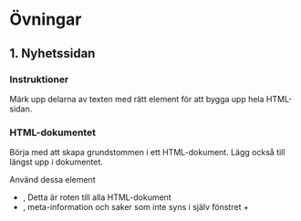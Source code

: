 # Övningar

## 1. Nyhetssidan

### Instruktioner
Märk upp delarna av texten med rätt element för att bygga upp hela HTML-sidan.

### HTML-dokumentet
Börja med att skapa grundstommen i ett HTML-dokument. Lägg också till <!DOCTYPE html> längst upp i dokumentet.

Använd dessa element

+ <html>, Detta är roten till alla HTML-dokument
+ <head>, meta-information och saker som inte syns i själv fönstret
   + <title>, Texten som syns på tabben i webbläsaren, ska vara i <head>
   + <meta charset="UTF-8">, anger teckenkodning på dokumentet, ska vara i <head>
+ <body>, allt innehåll på sidan, ex <article>, <h1> och <p>

### Introduktion - Uppmärkning
Använd elementen

- <h1>, Huvudrubrik
- <h2>, Rubrik
- <p>, Paragraf


> Lorem ipsum dolor sit amet, consectetur adipisicing elit. 
> Et recusandae eius aut minus amet fuga exercitationem delectus sint eos aliquid.

> Lorem ipsum dolor sit amet consectetur adipisicing elit. 
> Nobis consectetur corrupti est voluptatem dolore id laudantium debitis magni 
> necessitatibus ad enim exercitationem nihil provident velit similique, 
> architecto placeat illum consequuntur? Aliquam voluptatem quod expedita 
> minima ipsa assumenda necessitatibus delectus asperiores!

> Skriven av Yngve Magnusdottir

### Uppdelning av innehåll - Nestning
Efter du är klar med introduktionen, fortsätt med att lägga till en ny artikel och märk upp den tillsammans med tidigare innehåll. Lägg även till en <header> innehållande The Garlic News som en rubrik, samt en <footer>innehållande

info@garlicnews.com
+850 555-1337
Använd elementen

<header>, representerar introducerande innehåll
<section>, en samling av liknande innehåll
<article>, ett innehållselement som är återanvändbart, tänk en nyhetsartikel, produkt, ett blogginlägg, etc.
<footer>, brukar innehålla saker som kontaktuppgifter och dylikt
Ny måne hittad

"Den smakade som kyckling", säger forskare

Skriven av Olga Svensson

Lorem ipsum dolor sit amet consectetur adipisicing elit. 
Nobis consectetur corrupti est voluptatem dolore id laudantium debitis magni 
necessitatibus ad enim exercitationem nihil provident velit similique, 
architecto placeat illum consequuntur? Aliquam voluptatem quod expedita 
minima ipsa assumenda necessitatibus delectus asperiores!

Lorem ipsum dolor sit amet, consectetur adipisicing elit. 
Et recusandae eius aut minus amet fuga exercitationem delectus sint eos aliquid.

## 2. Split the nota
Återskapa följande layout. Färgen som används till knappen och bakgrunden är `#44338` och för labels är det `#5c29db`

![split the Nota](https://user-images.githubusercontent.com/54267140/108719099-75757500-751f-11eb-8c3b-f80a1dca7956.png)
